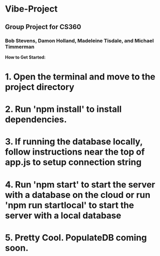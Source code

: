 # Vibe-Project
## Group Project for CS360
### Bob Stevens, Damon Holland, Madeleine Tisdale, and Michael Timmerman
**How to Get Started:**
# 1. Open the terminal and move to the project directory
# 2. Run 'npm install' to install dependencies.
# 3. If running the database locally, follow instructions near the top of app.js to setup connection string
# 4. Run 'npm start' to start the server with a database on the cloud or run 'npm run startlocal' to start the server with a local database
# 5. Pretty Cool. PopulateDB coming soon.
